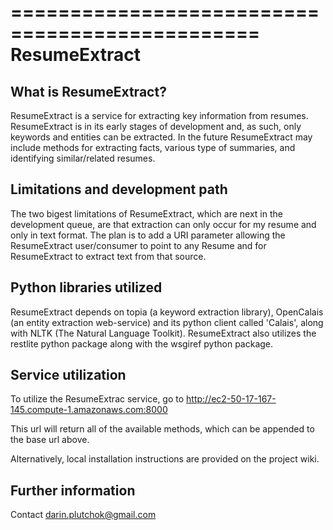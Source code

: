 ===============================================
ResumeExtract
===============================================

What is ResumeExtract?
--------------

ResumeExtract is a service for extracting key information from resumes. ResumeExtract is in its early stages of 
development and, as such, only keywords and entities can be extracted. In the future ResumeExtract 
may include methods for extracting facts, various type of summaries, and identifying similar/related resumes. 

Limitations and development path
--------------

The two bigest limitations of ResumeExtract, which are next in the development 
queue, are that extraction can only occur for my resume and only in text format. 
The plan is to add a URI parameter allowing the ResumeExtract user/consumer to 
point to any Resume and for ResumeExtract to extract text from that source. 

Python libraries utilized
--------------

ResumeExtract depends on topia (a keyword extraction library), OpenCalais (an 
entity extraction web-service) and its python client called 'Calais', along with NLTK 
(The Natural Language Toolkit). ResumeExtract also utilizes the restlite python package 
along with the wsgiref python package. 

Service utilization
--------------
To utilize the ResumeExtrac service, go to
    http://ec2-50-17-167-145.compute-1.amazonaws.com:8000

This url will return all of the available methods, which can be appended to the 
base url above.

Alternatively, local installation instructions are provided on the project wiki.

Further information
--------------

Contact darin.plutchok@gmail.com
